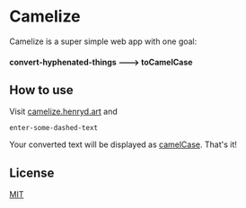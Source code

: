 # Camelize

Camelize is a super simple web app with one goal:

#### convert-hyphenated-things ---> toCamelCase

## How to use

Visit [camelize.henryd.art](https://camelize.henryd.art) and

```
enter-some-dashed-text
```

Your converted text will be displayed as [camelCase](https://en.wikipedia.org/wiki/Camel_case). That's it!

## License

[MIT](https://choosealicense.com/licenses/mit/)

